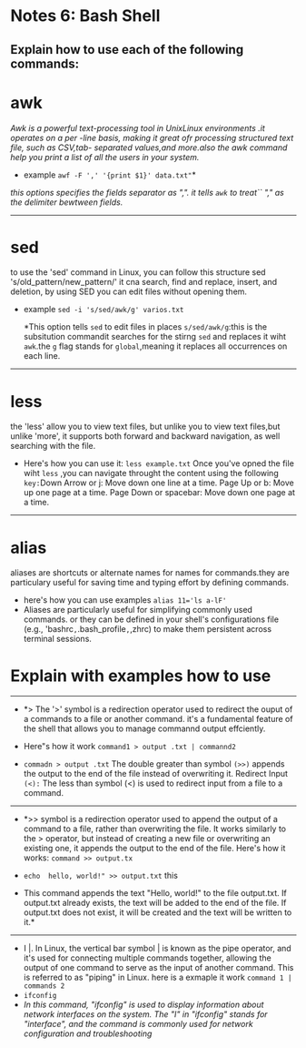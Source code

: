 # Notes 6: Bash Shell

## Explain how to use each of the following commands:

  #  awk 

*Awk is a powerful text-processing tool in UnixLinux environments .it operates on a per -line basis, making it great ofr processing structured text file, such as CSV,tab- separated values,and more.also the awk command help you print a list of all the users in your system.*

 * example  `awf -F ',' '{print $1}' data.txt"`*

 *this options specifies the fields separator as ",". it tells `awk` to treat`` "," as the delimiter bewtween fields.*
<hr>

# sed
to use the 'sed' command in Linux, you can follow this structure  sed 's/old_pattern/new_pattern/' it cna search, find and replace, insert, and deletion, by using SED you can edit files without opening them. 

* example `sed -i 's/sed/awk/g' varios.txt`
  

  *This option tells `sed` to edit files in places `s/sed/awk/g`:this is the subsitution commandit searches for the stirng `sed` and replaces it wiht `awk`.the `g` flag stands for `global`,meaning it replaces all occurrences on each line.

<hr>

 # less 
 the 'less'  allow you to view text files, but unlike you to view text files,but unlike 'more', it supports both forward and backward navigation, as well searching with the file.
 * Here's how you can use it:
`less example.txt` 
Once you've opned the file wiht `less` ,you can navigate throught the content using the following 
`key:`Down Arrow or j: Move down one line at a time.
Page Up or b: Move up one page at a time.
Page Down or spacebar: Move down one page at a time.

 <hr>

# alias 
  aliases are shortcuts or alternate names for names for commands.they are particulary useful for saving time and typing effort by defining commands.
   * here's how you can use examples `alias 11='ls a-lF'`
   * Aliases are particularly useful for simplifying commonly used commands. or they can be defined in your shell's configurations file (e.g., 'bashrc`,`.bash_profile`,`,zhrc) to make them persistent across terminal sessions.

  # Explain with examples how to use 

  <hr>

 * *>
  The '>' symbol is a redirection operator used to redirect the ouput of a commands to a file or another command. it's a fundamental feature of the shell that allows you to manage commannd output effciently.

  * Here"s how it work `command1 > output .txt | commannd2 `
  *  `commadn > output .txt`
The double greater than symbol `(>>)` appends the output to the end of the file instead of overwriting it.
Redirect Input `(<):` The less than symbol (<) is used to redirect input from a file to a command. 
  <hr>

*  *>> symbol is a redirection operator used to append the output of a command to a file, rather than overwriting the file. It works similarly to the > operator, but instead of creating a new file or overwriting an existing one, it appends the output to the end of the file. Here's how it works: `command >> output.tx` 
  
*  `echo  hello, world!" >> output.txt` this 
*  This command appends the text "Hello, world!" to the file output.txt. If output.txt already exists, the text will be added to the end of the file. If output.txt does not exist, it will be created and the text will be written to it.*
  
  <hr>

* I |. In Linux, the vertical bar symbol | is known as the pipe operator, and it's used for connecting multiple commands together, allowing the output of one command to serve as the input of another command. This is referred to as "piping" in Linux. here is a exmaple  it work `command 1 | commands 2` 
* `ifconfig`
* *In this command, "ifconfig" is used to display information about network interfaces on the system. The "I" in "ifconfig" stands for "interface", and the command is commonly used for network configuration and troubleshooting*
